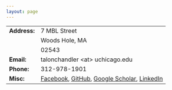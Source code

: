 ```yaml
---
layout: page
---
```


|  |  |
| ------------- | ------------- |
| **Address:** | 7 MBL Street |
| | Woods Hole, MA |
| | 02543 |
| **Email:**  | talonchandler \<at\> uchicago.edu  |
| **Phone:**  | 312-978-1901  |
| **Misc:** | [Facebook](https://www.facebook.com/talon.chandler), [GitHub](https://www.linkedin.com/profile/view?id=223932714&trk=hp-identity-name), [Google Scholar](https://scholar.google.com/citations?user=tK-P9kEAAAAJ&hl=en), [LinkedIn](https://www.linkedin.com/in/talon-chandler)|

<br>